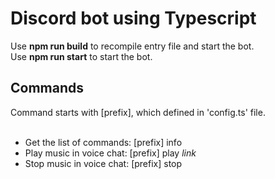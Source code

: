 # Discord bot using Typescript
Use <b>npm run build</b> to recompile entry file and start the bot.
<br/>
Use <b>npm run start</b> to start the bot.

## Commands
Command starts with [prefix], which defined in 'config.ts' file.
<br/>
<br/>
<ul>
  <li>Get the list of commands: [prefix] info</li>
  <li>Play music in voice chat: [prefix] play <i>link</i></i>
  <li>Stop music in voice chat: [prefix] stop</i>
</ul>

